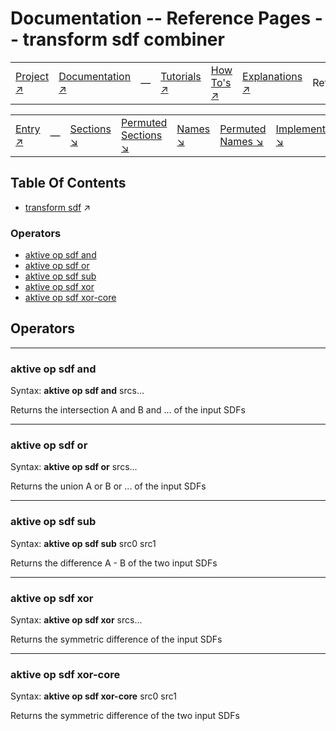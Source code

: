 # Documentation -- Reference Pages -- transform sdf combiner

||||||||
|---|---|---|---|---|---|---|
|[Project ↗](../../README.md)|[Documentation ↗](../index.md)|&mdash;|[Tutorials ↗](../tutorials.md)|[How To's ↗](../howtos.md)|[Explanations ↗](../explanations.md)|References|

||||||||
|---|---|---|---|---|---|---|
|[Entry ↗](index.md)|&mdash;|[Sections ↘](index.md#sectree)|[Permuted Sections ↘](bypsections.md)|[Names ↘](byname.md)|[Permuted Names ↘](bypnames.md)|[Implementations ↘](bylang.md)|

## Table Of Contents

  - [transform sdf](transform_sdf.md) ↗


### Operators

 - [aktive op sdf and](#op_sdf_and)
 - [aktive op sdf or](#op_sdf_or)
 - [aktive op sdf sub](#op_sdf_sub)
 - [aktive op sdf xor](#op_sdf_xor)
 - [aktive op sdf xor-core](#op_sdf_xor_core)

## Operators

---
### <a name='op_sdf_and'></a> aktive op sdf and

Syntax: __aktive op sdf and__ srcs...

Returns the intersection A and B and ... of the input SDFs


---
### <a name='op_sdf_or'></a> aktive op sdf or

Syntax: __aktive op sdf or__ srcs...

Returns the union A or B or ... of the input SDFs


---
### <a name='op_sdf_sub'></a> aktive op sdf sub

Syntax: __aktive op sdf sub__ src0 src1

Returns the difference A - B of the two input SDFs


---
### <a name='op_sdf_xor'></a> aktive op sdf xor

Syntax: __aktive op sdf xor__ srcs...

Returns the symmetric difference of the input SDFs


---
### <a name='op_sdf_xor_core'></a> aktive op sdf xor-core

Syntax: __aktive op sdf xor-core__ src0 src1

Returns the symmetric difference of the two input SDFs


